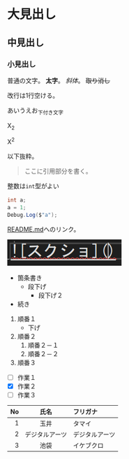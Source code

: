 ﻿# 大見出し
## 中見出し
### 小見出し

普通の文字。
**太字**。
*斜体*。
~~取り消し~~

改行は1行空ける。

あいうえお<sub>下付き文字</sub>

X<sub>2</sub>

X<sup>2</sup>

以下抜粋。

> ここに引用部分を書く。

整数は`int`型がよい

```cs
int a;
a = 1;
Debug.Log($"a");
```

[README.md](README.md)へのリンク。

![スクショ](img00.png)

- 箇条書き
    - 段下げ
        - 段下げ２
- 続き

1. 順番１
   - 下げ
1. 順番２
    1. 順番２－１
    1. 順番２－２
1. 順番３

- [ ] 作業１
- [x] 作業２
- [ ] 作業３

|No|氏名|フリガナ|
|-:|:-:|:-|
|1|玉井|タマイ|
|2|デジタルアーツ|デジタルアーツ|
|3|池袋|イケブクロ|

